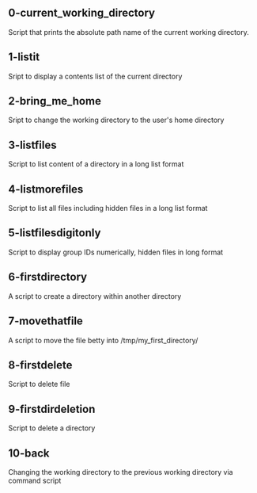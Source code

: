 ## 0-current_working_directory
Script that prints the absolute path name of the current working directory.

## 1-listit
Sript to display a contents list of the current directory

## 2-bring_me_home
Sript to change the working directory to the user's home directory

## 3-listfiles
Script to list content of a directory in a long list format

## 4-listmorefiles
Script to list all files including hidden files in a long list format

## 5-listfilesdigitonly
Script to display group IDs numerically, hidden files in long format

## 6-firstdirectory
A script to create a directory within another directory

## 7-movethatfile
A script to move the file betty into /tmp/my_first_directory/

## 8-firstdelete
Script to delete file

## 9-firstdirdeletion
Script to delete a directory

## 10-back
Changing the working directory to the previous working directory via command script
